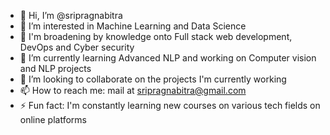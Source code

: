 - 👋 Hi, I’m @sripragnabitra
- 👀 I’m interested in Machine Learning and Data Science
- 🧐 I'm broadening by knowledge onto Full stack web development, DevOps and Cyber security
- 🌱 I’m currently learning Advanced NLP and working on Computer vision and NLP projects
- 💞️ I’m looking to collaborate on the projects I'm currently working
- 📫 How to reach me: mail at sripragnabitra@gmail.com
- ⚡ Fun fact: I'm constantly learning new courses on various tech fields on online platforms

<!---
sripragnabitra/sripragnabitra is a ✨ special ✨ repository because its `README.md` (this file) appears on your GitHub profile.
You can click the Preview link to take a look at your changes.
--->
